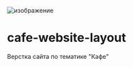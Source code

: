![изображение](https://github.com/user-attachments/assets/d6a4c792-fba9-41ab-9ba8-fe89ef6079d7)

# cafe-website-layout
Верстка сайта по тематике "Кафе"
